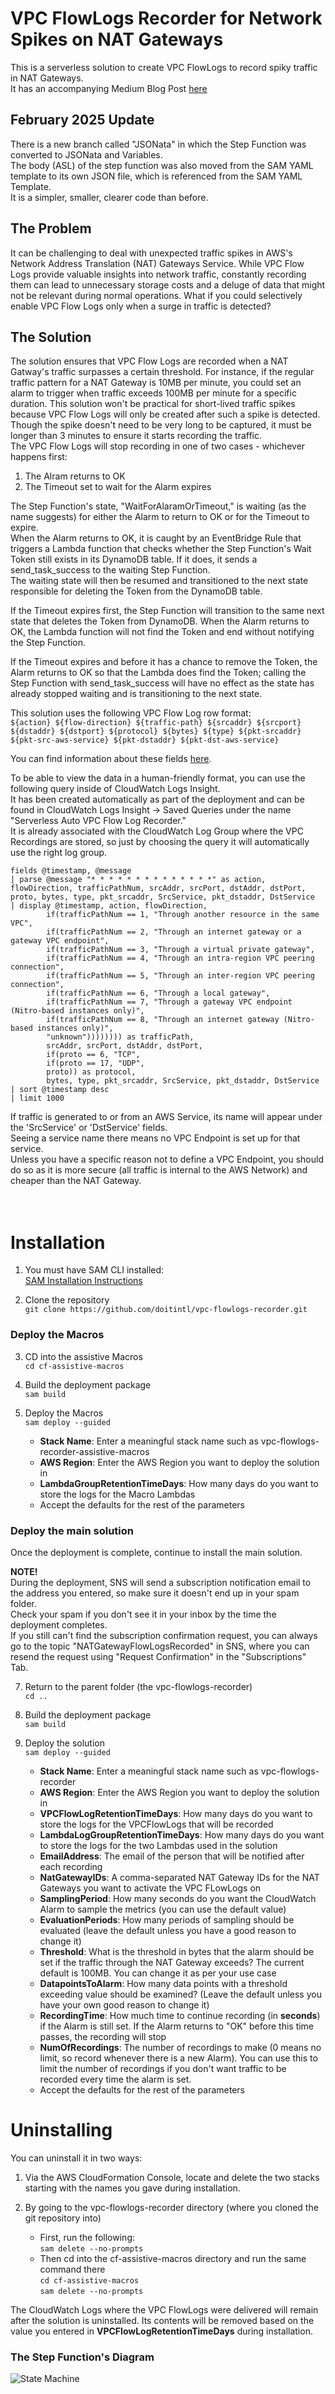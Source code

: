 <h1>VPC FlowLogs Recorder for Network Spikes on NAT Gateways</h1>

This is a serverless solution to create VPC FlowLogs to record spiky traffic in NAT Gateways.  
It has an accompanying Medium Blog Post [here](https://medium.com/doit-international/serverless-vpc-flow-logs-recording-nat-gateway-traffic-spikes-a37658821302)

<h2>February 2025 Update</h2>

There is a new branch called "JSONata" in which the Step Function was converted to JSONata and Variables.  
The body (ASL) of the step function was also moved from the SAM YAML template to its own JSON file, which is referenced from the SAM YAML Template.  
It is a simpler, smaller, clearer code than before.  

<h2>The Problem</h2>

It can be challenging to deal with unexpected traffic spikes in AWS's Network Address Translation (NAT) Gateways Service. While VPC Flow Logs provide valuable insights into network traffic, constantly recording them can lead to unnecessary storage costs and a deluge of data that might not be relevant during normal operations.
What if you could selectively enable VPC Flow Logs only when a surge in traffic is detected?

<h2>The Solution</h2>

The solution ensures that VPC Flow Logs are recorded when a NAT Gatway's traffic surpasses a certain threshold. For instance, if the regular traffic pattern for a NAT Gateway is 10MB per minute, you could set an alarm to trigger when traffic exceeds 100MB per minute for a specific duration.
This solution won't be practical for short-lived traffic spikes because VPC Flow Logs will only be created after such a spike is detected. Though the spike doesn't need to be very long to be captured, it must be longer than 3 minutes to ensure it starts recording the traffic.  
The VPC Flow Logs will stop recording in one of two cases - whichever happens first:  
1. The Alram returns to OK
2. The Timeout set to wait for the Alarm expires

The Step Function's state, "WaitForAlaramOrTimeout," is waiting (as the name suggests) for either the Alarm to return to OK or for the Timeout to expire.  
When the Alarm returns to OK, it is caught by an EventBridge Rule that triggers a Lambda function that checks whether the Step Function's Wait Token still exists in its DynamoDB table. If it does, it sends a send_task_success to the waiting Step Function.  
The waiting state will then be resumed and transitioned to the next state responsible for deleting the Token from the DynamoDB table.  

If the Timeout expires first, the Step Function will transition to the same next state that deletes the Token from DynamoDB. When the Alarm returns to OK, the Lambda function will not find the Token and end without notifying the Step Function.  

If the Timeout expires and before it has a chance to remove the Token, the Alarm returns to OK so that the Lambda does find the Token; calling the Step Function with send_task_success will have no effect as the state has already stopped waiting and is transitioning to the next state.

This solution uses the following VPC Flow Log row format:  
```${action} ${flow-direction} ${traffic-path} ${srcaddr} ${srcport} ${dstaddr} ${dstport} ${protocol} ${bytes} ${type} ${pkt-srcaddr} ${pkt-src-aws-service} ${pkt-dstaddr} ${pkt-dst-aws-service}```

You can find information about these fields [here](https://docs.aws.amazon.com/vpc/latest/userguide/flow-log-records.html#flow-logs-fields).

To be able to view the data in a human-friendly format, you can use the following query inside of CloudWatch Logs Insight.  
It has been created automatically as part of the deployment and can be found in CloudWatch Logs Insight -> Saved Queries under the name "Serverless Auto VPC Flow Log Recorder."  
It is already associated with the CloudWatch Log Group where the VPC Recordings are stored, so just by choosing the query it will automatically use the right log group.

```
fields @timestamp, @message
| parse @message "* * * * * * * * * * * * * *" as action, flowDirection, trafficPathNum, srcAddr, srcPort, dstAddr, dstPort, proto, bytes, type, pkt_srcaddr, SrcService, pkt_dstaddr, DstService
| display @timestamp, action, flowDirection, 
        if(trafficPathNum == 1, "Through another resource in the same VPC",
        if(trafficPathNum == 2, "Through an internet gateway or a gateway VPC endpoint",
        if(trafficPathNum == 3, "Through a virtual private gateway",
        if(trafficPathNum == 4, "Through an intra-region VPC peering connection",
        if(trafficPathNum == 5, "Through an inter-region VPC peering connection",
        if(trafficPathNum == 6, "Through a local gateway",
        if(trafficPathNum == 7, "Through a gateway VPC endpoint (Nitro-based instances only)",
        if(trafficPathNum == 8, "Through an internet gateway (Nitro-based instances only)",
        "unknown")))))))) as trafficPath,
        srcAddr, srcPort, dstAddr, dstPort, 
        if(proto == 6, "TCP",
        if(proto == 17, "UDP",
        proto)) as protocol,
        bytes, type, pkt_srcaddr, SrcService, pkt_dstaddr, DstService
| sort @timestamp desc 
| limit 1000
```

If traffic is generated to or from an AWS Service, its name will appear under the 'SrcService' or 'DstService' fields.  
Seeing a service name there means no VPC Endpoint is set up for that service.  
Unless you have a specific reason not to define a VPC Endpoint, you should do so as it is more secure (all traffic is internal to the AWS Network) and cheaper than the NAT Gateway.  
<br><br/>
<h1>Installation</h1>

1. You must have SAM CLI installed:  
[SAM Installation Instructions](https://docs.aws.amazon.com/serverless-application-model/latest/developerguide/install-sam-cli.html)

2. Clone the repository  
   `git clone https://github.com/doitintl/vpc-flowlogs-recorder.git`

<h3>Deploy the Macros</h3>

3. CD into the assistive Macros  
   `cd cf-assistive-macros`

4. Build the deployment package  
   `sam build`

5. Deploy the Macros  
   `sam deploy --guided`
   - **Stack Name**: Enter a meaningful stack name such as vpc-flowlogs-recorder-assistive-macros
   - **AWS Region**: Enter the AWS Region you want to deploy the solution in
   - **LambdaGroupRetentionTimeDays**: How many days do you want to store the logs for the Macro Lambdas
   - Accept the defaults for the rest of the parameters

<h3>Deploy the main solution</h3>

Once the deployment is complete, continue to install the main solution.  

**NOTE!**  
During the deployment, SNS will send a subscription notification email to the address you entered, so make sure it doesn't end up in your spam folder.  
Check your spam if you don't see it in your inbox by the time the deployment completes.  
If you still can't find the subscription confirmation request, you can always go to the topic "NATGatewayFlowLogsRecorded" in SNS, where you can resend the request using "Request Confirmation" in the "Subscriptions" Tab.  

7. Return to the parent folder (the vpc-flowlogs-recorder)  
   `cd ..`

8. Build the deployment package  
   `sam build`

9. Deploy the solution  
   `sam deploy --guided`
   - **Stack Name**: Enter a meaningful stack name such as vpc-flowlogs-recorder
   - **AWS Region**: Enter the AWS Region you want to deploy the solution in
   - **VPCFlowLogRetentionTimeDays**: How many days do you want to store the logs for the VPCFlowLogs that will be recorded
   - **LambdaLogGroupRetentionTimeDays**: How many days do you want to store the logs for the two Lambdas used in the solution
   - **EmailAddress**: The email of the person that will be notified after each recording
   - **NatGatewayIDs**: A comma-separated NAT Gateway IDs for the NAT Gateways you want to activate the VPC FLowLogs on
   - **SamplingPeriod**: How many seconds do you want the CloudWatch Alarm to sample the metrics (you can use the default value)
   - **EvaluationPeriods**: How many periods of sampling should be evaluated (leave the default unless you have a good reason to change it)
   - **Threshold**: What is the threshold in bytes that the alarm should be set if the traffic through the NAT Gateway exceeds?
                    The current default is 100MB. You can change it as per your use case
   - **DatapointsToAlarm**: How many data points with a threshold exceeding value should be examined?
                            (Leave the default unless you have your own good reason to change it)
   - **RecordingTime**: How much time to continue recording (in **seconds**) if the Alarm is still set.
                        If the Alarm returns to "OK" before this time passes, the recording will stop
   - **NumOfRecordings**: The number of recordings to make (0 means no limit, so record whenever there is a new Alarm).
                          You can use this to limit the number of recordings if you don't want traffic to be recorded every time the alarm is set.
   - Accept the defaults for the rest of the parameters


<h1>Uninstalling</h1>
You can uninstall it in two ways:  

1. Via the AWS CloudFormation Console, locate and delete the two stacks starting with the names you gave during installation.

2. By going to the vpc-flowlogs-recorder directory (where you cloned the git repository into)  
    - First, run the following:  
      `sam delete --no-prompts`
    - Then cd into the cf-assistive-macros directory and run the same command there  
      `cd cf-assistive-macros`  
      `sam delete --no-prompts`

The CloudWatch Logs where the VPC FlowLogs were delivered will remain after the solution is uninstalled.
Its contents will be removed based on the value you entered in **VPCFlowLogRetentionTimeDays** during installation.


<h3>The Step Function's Diagram</h3>

![State Machine](stepfunctions_graph.svg)

